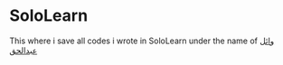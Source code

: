 # SoloLearn
This where i save all codes i wrote in SoloLearn under the name of 
[وائل عبدالحق](https://www.sololearn.com/Profile/7286114/)
